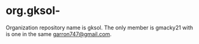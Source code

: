 # org.gksol-
Organization repository name is gksol. The only member is gmacky21 with is one in the same garron747@gmail.com.
